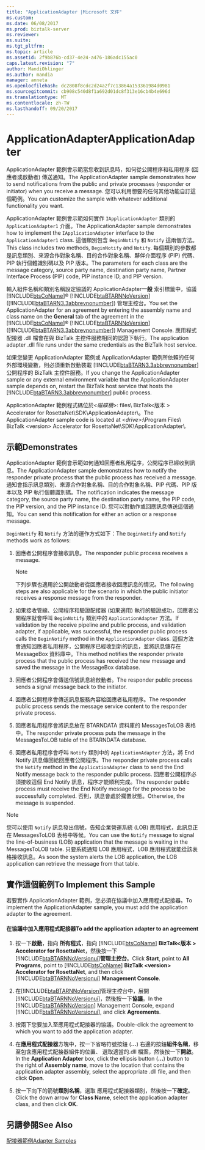 ```yaml
---
title: "ApplicationAdapter |Microsoft 文件"
ms.custom: 
ms.date: 06/08/2017
ms.prod: biztalk-server
ms.reviewer: 
ms.suite: 
ms.tgt_pltfrm: 
ms.topic: article
ms.assetid: 2f9b876b-cd37-4e24-a476-186adc155ac0
caps.latest.revision: "7"
author: MandiOhlinger
ms.author: mandia
manager: anneta
ms.openlocfilehash: dc2808f8cdc2d24a2f7c13864a153361984d0981
ms.sourcegitcommit: cb908c540d8f1a692d01dc8f313e16cb4b4e696d
ms.translationtype: MT
ms.contentlocale: zh-TW
ms.lasthandoff: 09/20/2017
---
```

# <a name="applicationadapter"></a><span data-ttu-id="350dd-102">ApplicationAdapter</span><span class="sxs-lookup"><span data-stu-id="350dd-102">ApplicationAdapter</span></span>
<span data-ttu-id="350dd-103">ApplicationAdapter 範例會示範當您收到訊息時，如何從公開程序和私用程序 (回應者或啟動者) 傳送通知。</span><span class="sxs-lookup"><span data-stu-id="350dd-103">The ApplicationAdapter sample demonstrates how to send notifications from the public and private processes (responder or initiator) when you receive a message.</span></span> <span data-ttu-id="350dd-104">您可以利用想要的任何其他功能自訂這個範例。</span><span class="sxs-lookup"><span data-stu-id="350dd-104">You can customize the sample with whatever additional functionality you want.</span></span>  
  
 <span data-ttu-id="350dd-105">ApplicationAdapter 範例會示範如何實作 `IApplicationAdapter` 類別的 `ApplicationAdapter1` 介面。</span><span class="sxs-lookup"><span data-stu-id="350dd-105">The ApplicationAdapter sample demonstrates how to implement the `IApplicationAdapter` interface to the `ApplicationAdapter1` class.</span></span> <span data-ttu-id="350dd-106">這個類別包含 `BeginNotify` 和 `Notify` 這兩個方法。</span><span class="sxs-lookup"><span data-stu-id="350dd-106">This class includes two methods, `BeginNotify` and `Notify`.</span></span> <span data-ttu-id="350dd-107">每個類別的參數都是訊息類別、來源合作對象名稱、目的合作對象名稱、夥伴介面程序 (PIP) 代碼、PIP 執行個體識別碼以及 PIP 版本。</span><span class="sxs-lookup"><span data-stu-id="350dd-107">The parameters for each class are the message category, source party name, destination party name, Partner Interface Process (PIP) code, PIP instance ID, and PIP version.</span></span>  
  
 <span data-ttu-id="350dd-108">輸入組件名稱和類別名稱設定協議的 ApplicationAdapter**一般** 索引標籤中，協議[!INCLUDE[btsCoName](../../includes/btsconame-md.md)]® [!INCLUDE[btaBTARNNoVersion](../../includes/btabtarnnoversion-md.md)] ([!INCLUDE[btaBTARN3.3abbrevnonumber](../../includes/btabtarn3-3abbrevnonumber-md.md)]) 管理主控台。</span><span class="sxs-lookup"><span data-stu-id="350dd-108">You set the ApplicationAdapter for an agreement by entering the assembly name and class name on the **General** tab of the agreement in the [!INCLUDE[btsCoName](../../includes/btsconame-md.md)]® [!INCLUDE[btaBTARNNoVersion](../../includes/btabtarnnoversion-md.md)] ([!INCLUDE[btaBTARN3.3abbrevnonumber](../../includes/btabtarn3-3abbrevnonumber-md.md)]) Management Console.</span></span> <span data-ttu-id="350dd-109">應用程式配接器 .dll 檔會在與 BizTalk 主控件服務相同的認證下執行。</span><span class="sxs-lookup"><span data-stu-id="350dd-109">The application adapter .dll file runs under the same credentials as the BizTalk host service.</span></span>  
  
 <span data-ttu-id="350dd-110">如果您變更 ApplicationAdapter 範例或 ApplicationAdapter 範例所依賴的任何外部環境變數，則必須重新啟動裝載 [!INCLUDE[btaBTARN3.3abbrevnonumber](../../includes/btabtarn3-3abbrevnonumber-md.md)] 公開程序的 BizTalk 主控件服務。</span><span class="sxs-lookup"><span data-stu-id="350dd-110">If you change the ApplicationAdapter sample or any external environment variable that the ApplicationAdapter sample depends on, restart the BizTalk host service that hosts the [!INCLUDE[btaBTARN3.3abbrevnonumber](../../includes/btabtarn3-3abbrevnonumber-md.md)] public process.</span></span>  
  
 <span data-ttu-id="350dd-111">ApplicationAdapter 範例程式碼位於\<*磁碟機*>: files\ BizTalk\<版本 > Accelerator for RosettaNet\SDK\ApplicationAdapter\\。</span><span class="sxs-lookup"><span data-stu-id="350dd-111">The ApplicationAdapter sample code is located at \<*drive*>:\Program Files\ BizTalk \<version> Accelerator for RosettaNet\SDK\ApplicationAdapter\\.</span></span>  
  
## <a name="demonstrates"></a><span data-ttu-id="350dd-112">示範</span><span class="sxs-lookup"><span data-stu-id="350dd-112">Demonstrates</span></span>  
 <span data-ttu-id="350dd-113">ApplicationAdapter 範例會示範如何通知回應者私用程序，公開程序已經收到訊息。</span><span class="sxs-lookup"><span data-stu-id="350dd-113">The ApplicationAdapter sample demonstrates how to notify the responder private process that the public process has received a message.</span></span> <span data-ttu-id="350dd-114">通知會指示訊息類別、來源合作對象名稱、目的合作對象名稱、PIP 代碼、PIP 版本以及 PIP 執行個體識別碼。</span><span class="sxs-lookup"><span data-stu-id="350dd-114">The notification indicates the message category, the source party name, the destination party name, the PIP code, the PIP version, and the PIP instance ID.</span></span> <span data-ttu-id="350dd-115">您可以對動作或回應訊息傳送這個通知。</span><span class="sxs-lookup"><span data-stu-id="350dd-115">You can send this notification for either an action or a response message.</span></span>  
  
 <span data-ttu-id="350dd-116">`BeginNotify` 和 `Notify` 方法的運作方式如下：</span><span class="sxs-lookup"><span data-stu-id="350dd-116">The `BeginNotify` and `Notify` methods work as follows:</span></span>  
  
1.  <span data-ttu-id="350dd-117">回應者公開程序會接收訊息。</span><span class="sxs-lookup"><span data-stu-id="350dd-117">The responder public process receives a message.</span></span>  
  
    > [!NOTE]
    >  <span data-ttu-id="350dd-118">下列步驟也適用於公開啟動者從回應者接收回應訊息的情況。</span><span class="sxs-lookup"><span data-stu-id="350dd-118">The following steps are also applicable for the scenario in which the public initiator receives a response message from the responder.</span></span>  
  
2.  <span data-ttu-id="350dd-119">如果接收管線、公開程序和驗證配接器 (如果適用) 執行的驗證成功，回應者公開程序就會呼叫 `BeginNotify` 類別中的 `ApplicationAdapter` 方法。</span><span class="sxs-lookup"><span data-stu-id="350dd-119">If validation by the receive pipeline and public process, and validation adapter, if applicable, was successful, the responder public process calls the `BeginNotify` method in the `ApplicationAdapter` class.</span></span> <span data-ttu-id="350dd-120">這個方法會通知回應者私用程序，公開程序已經收到新的訊息，並將訊息儲存在 MessageBox 資料庫中。</span><span class="sxs-lookup"><span data-stu-id="350dd-120">This method notifies the responder private process that the public process has received the new message and saved the message in the MessageBox database.</span></span>  
  
3.  <span data-ttu-id="350dd-121">回應者公開程序會傳送信號訊息給啟動者。</span><span class="sxs-lookup"><span data-stu-id="350dd-121">The responder public process sends a signal message back to the initiator.</span></span>  
  
4.  <span data-ttu-id="350dd-122">回應者公開程序會傳送訊息服務內容給回應者私用程序。</span><span class="sxs-lookup"><span data-stu-id="350dd-122">The responder public process sends the message service content to the responder private process.</span></span>  
  
5.  <span data-ttu-id="350dd-123">回應者私用程序會將訊息放在 BTARNDATA 資料庫的 MessagesToLOB 表格中。</span><span class="sxs-lookup"><span data-stu-id="350dd-123">The responder private process puts the message in the MessagesToLOB table of the BTARNDATA database.</span></span>  
  
6.  <span data-ttu-id="350dd-124">回應者私用程序會呼叫 `Notify` 類別中的 `ApplicationAdapter` 方法，將 End Notify 訊息傳回給回應者公開程序。</span><span class="sxs-lookup"><span data-stu-id="350dd-124">The responder private process calls the `Notify` method in the `ApplicationAdapter` class to send the End Notify message back to the responder public process.</span></span> <span data-ttu-id="350dd-125">回應者公開程序必須接收這個 End Notify 訊息，程序才能順利完成。</span><span class="sxs-lookup"><span data-stu-id="350dd-125">The responder public process must receive the End Notify message for the process to be successfully completed.</span></span> <span data-ttu-id="350dd-126">否則，訊息會處於擱置狀態。</span><span class="sxs-lookup"><span data-stu-id="350dd-126">Otherwise, the message is suspended.</span></span>  
  
> [!NOTE]
>  <span data-ttu-id="350dd-127">您可以使用 `Notify` 訊息發出信號，告知企業營運系統 (LOB) 應用程式，此訊息正在 MessagesToLOB 表格中等候。</span><span class="sxs-lookup"><span data-stu-id="350dd-127">You can use the `Notify` message to signal the line-of-business (LOB) application that the message is waiting in the MessagesToLOB table.</span></span> <span data-ttu-id="350dd-128">只要系統通知 LOB 應用程式，LOB 應用程式就能從該表格接收訊息。</span><span class="sxs-lookup"><span data-stu-id="350dd-128">As soon the system alerts the LOB application, the LOB application can retrieve the message from that table.</span></span>  
  
## <a name="to-implement-this-sample"></a><span data-ttu-id="350dd-129">實作這個範例</span><span class="sxs-lookup"><span data-stu-id="350dd-129">To Implement this Sample</span></span>  
 <span data-ttu-id="350dd-130">若要實作 ApplicationAdapter 範例，您必須在協議中加入應用程式配接器。</span><span class="sxs-lookup"><span data-stu-id="350dd-130">To implement the ApplicationAdapter sample, you must add the application adapter to the agreement.</span></span>  
  
#### <a name="to-add-the-application-adapter-to-an-agreement"></a><span data-ttu-id="350dd-131">在協議中加入應用程式配接器</span><span class="sxs-lookup"><span data-stu-id="350dd-131">To add the application adapter to an agreement</span></span>  
  
1.  <span data-ttu-id="350dd-132">按一下**啟動**，指向 **所有程式**，指向  [!INCLUDE[btsCoName](../../includes/btsconame-md.md)] **BizTalk\<版本 > Accelerator for RosettaNet**，然後按一下  [!INCLUDE[btaBTARNNoVersionui](../../includes/btabtarnnoversionui-md.md)]**管理主控台**。</span><span class="sxs-lookup"><span data-stu-id="350dd-132">Click **Start**, point to **All Programs**, point to [!INCLUDE[btsCoName](../../includes/btsconame-md.md)] **BizTalk \<version> Accelerator for RosettaNet**, and then click [!INCLUDE[btaBTARNNoVersionui](../../includes/btabtarnnoversionui-md.md)] **Management Console**.</span></span>  
  
2.  <span data-ttu-id="350dd-133">在[!INCLUDE[btaBTARNNoVersion](../../includes/btabtarnnoversion-md.md)]管理主控台中，展開  [!INCLUDE[btaBTARNNoVersionui](../../includes/btabtarnnoversionui-md.md)]，然後按一下**協議**。</span><span class="sxs-lookup"><span data-stu-id="350dd-133">In the [!INCLUDE[btaBTARNNoVersion](../../includes/btabtarnnoversion-md.md)] Management Console, expand [!INCLUDE[btaBTARNNoVersionui](../../includes/btabtarnnoversionui-md.md)], and click **Agreements**.</span></span>  
  
3.  <span data-ttu-id="350dd-134">按兩下您要加入至應用程式配接器的協議。</span><span class="sxs-lookup"><span data-stu-id="350dd-134">Double-click the agreement to which you want to add the application adapter.</span></span>  
  
4.  <span data-ttu-id="350dd-135">在**應用程式配接器**方塊中，按一下省略符號按鈕 (**...**) 右邊的按鈕**組件名稱**，移至包含應用程式配接器組件的位置、 選取適當的.dll 檔案，然後按一下**開啟**。</span><span class="sxs-lookup"><span data-stu-id="350dd-135">In the **Application Adapter** box, click the ellipsis button (**...**) button to the right of **Assembly name**, move to the location that contains the application adapter assembly, select the appropriate .dll file, and then click **Open**.</span></span>  
  
5.  <span data-ttu-id="350dd-136">按一下向下的箭號**類別名稱**，選取 應用程式配接器類別，然後按一下**確定**。</span><span class="sxs-lookup"><span data-stu-id="350dd-136">Click the down arrow for **Class Name**, select the application adapter class, and then click **OK**.</span></span>  
  
## <a name="see-also"></a><span data-ttu-id="350dd-137">另請參閱</span><span class="sxs-lookup"><span data-stu-id="350dd-137">See Also</span></span>  
 [<span data-ttu-id="350dd-138">配接器範例</span><span class="sxs-lookup"><span data-stu-id="350dd-138">Adapter Samples</span></span>](../../adapters-and-accelerators/accelerator-rosettanet/adapter-samples.md)